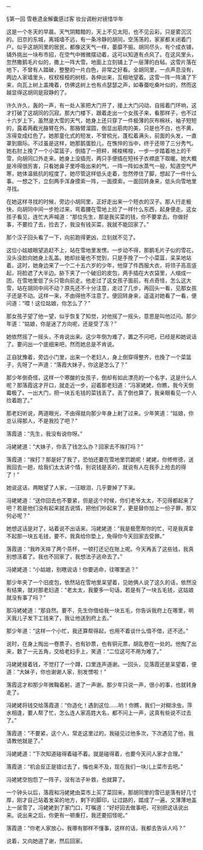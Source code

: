     一 

   §第一回 雪巷遗金解囊感过客 妆台调粉对镜惜华年

   这是一个冬天的早晨。天气阴黯黯的，天上不见太阳，也不见云彩，只是雾沉沉的。旧京的东城，离城墙不远，有一条冷静的胡同，空荡荡的，家家都关闭着门户。似乎这胡同里的居民，都像这天气一样，萎靡不振。胡同尽头，有个成衣铺，铺外挑出一块布市招，在空气中微微摆动着，这可以知道有点风了。在这风里头，忽然撒鹅毛片似的，撒上一阵大雪。地面上立刻铺上了一层薄的白毡。这雪片落在地下，不曾有人踏破，整整的一片白色，非常之好看。全胡同里，一点声息没有，两边人家墙里头，杈杈桠桠的树枝，各伸出来，互相地望着。这雪一阵一阵涌了下来，向瓦上树上盖掩着，仿佛这树上也有点瑟瑟之声，如春蚕吃桑叶似的，然而这越显得这胡同是寂静的了。

   许久许久，轰的一声，有一处人家把大门开了，接上大门闪动，自摇着门环响，这才打破了这胡同的沉寂。那大门楼下，跟着走出一个女孩子来，看那样子，也不过十六岁上下，虽然是大雪的天气，她身上还只穿了一件极薄的灰布棉袄，袖子短短的，露着两截光胳臂在外。那胳臂溜圆，倒显出筋肉的美，只是也不白，也不黄，冻得变成红色了。她那童化式的短发，不曾梳光，蓬松着满头，前面的头发，一直罩到眉际。不过虽是这样，她那鹅蛋脸儿，在憔悴的当中，终于还带了三分秀气。她右肘上挽了一个小菜篮子，倒插了一把秤，稀梭稀梭，一步一步踏着地上的干雪，向胡同口外走来。她身上没插兜，两只手便插在短袄子衣襟底下取暖。她大概是冷得很厉害，只看她鼻子里呼吸出来的气，一阵一阵如水蒸气一般，知道空气严寒，她体温抵抗的程度了。她尽管这样低头走着，忽然停住了脚，想起了一件什么事。一想之下，立刻两手浑身摸索一阵，一面摸索，一面回转身来，低头向雪地里寻找。

   在她这样寻找的时候，旁边小胡同里，正好走出来一个短衣的汉子。那人行走极快，向胡同中间一步抢过来，弯着腰在雪地上捡了一样什么东西，起身便走。这女孩子看见，连忙大声喊道：“那位先生，那是我买菜的钱，你不要拿去。你做好事，不要捡了去，捡去了，我没有钱买菜，我就不能回家了。”

   那个汉子回头看了一下，向前跑得更凶，立刻就不见了。

   这位小姑娘眼望追赶不上，站在雪地里发愣。一步动不得，那鹅毛片子似的雪花，没头没脸向她身上乱盖。她却丝毫也不觉到，只是手挽了一个小菜篮，呆呆地站着。这时，她身边来了一个二十五六岁的少年，他穿了件西服大衣，将领子高高竖起，将脸遮了大半边。胁下夹了一个破旧的皮包，两手插在大衣袋里，人缩成一团，在雪地里低了头只管向前走。他走过了这女孩子面前，有点奇怪，怎么这大雪，站在胡同中间不动？原先还不十分注意，走过了几步，再回头一看，见那女孩子还是不动。这样一来，不由得他不注意了。便回转身来，遥遥对她看了一看，便问道：“喂！这位姑娘，你怎么了？”

   那女孩子望了他一望，似乎恢复了知觉，对他摇了一摇头，意思是叫他过问。那少年道：“姑娘，你是迷了方向呢，还是受了冻？”

   她依然摇了一摇头，不肯说出来。这少年倒为难了，置之不问吧，已经是和她说话了。要问出一个底细来吧，然而她总是不肯说。

   正自犹豫着，旁边小门里，出来一个老妇人，身上倒穿得整齐，也挽了一个菜篮子，先呀了一声道：“落霞大妹子，你这是怎么了？”

   那少年倒奇怪，这样一个寒酸的女孩子，倒却有如此漂亮的一个名字，这是什么人呢？那落霞这才开口，就走近一步，迎着那老妇道：“冯家姥姥，你瞧，我今天倒霉极了。一出大门，把一块五毛钱的菜钱丢了。丢了倒也算了，我亲眼看见一个人捡着跑了。”

   那老妇听说，两道眼光，不由得就向那少年身上射了过来。少年笑道：“姑娘，你总认得那人，不是我捡了吧？”

   落霞道：“先生，我没有说你呀。”

   冯姥姥道：“大妹子，你丢了钱怎么办？回家去不挨打吗？”

   落霞道：“挨打？那是好了我了，恐怕还要在雪地里罚跪呢！姥姥，你修修德，送我回去一趟，给我们太太讲个情，别说钱是丢的，就说有人在我手上抢去的得了！”

   她说这话，两眼望了人家，一汪眼泪，几乎要掉了下来。

   冯姥姥道：“送你回去也不要紧，但是这个时候，你们老爷太太，不见得都起来了吧？若是他们没有起来就去说情，把他们吵起来了，更是替你加上一份子罪，那又何必呢？”

   她想这话是对了，站着说不出话来。冯姥姥道：“我是极愿帮你的忙，可是我真拿不起那一块五毛钱，要不，我真给你垫上，免得你今天回家去受罪。”

   落霞道：“我昨天摔了两个茶杯，一顿打还记在账上呢。今天再丢了这些钱，我真别想活着了。我也不回家了，我想法子逃命去了。”

   冯姥姥道：“小姑娘，别瞎说话！你要逃命，往哪里逃？”

   那少年夹了一个旧皮包，依然站在雪地里呆望着，见她俩人说了这久的话，依然没有结果，就对那老妇道：“老太太，我要多一句话，若是有了一块五毛钱，这姑娘就没有事了吗？”

   那冯姥姥道：“那自然。要不，先生你借给我一块五毛，你告诉我府上在哪里，明天我儿子发下工钱来了，我让他送到府上去。”

   那少年道：“这样一个小忙，我还算帮得起，也用不着谈什么借不借，还不还。”

   说时，在身上掏出一卷票子，也有钞票，也有铜元票，胡乱卷在一处的。他掏了出来，数了一元五角，交给老妇手上，笑道：“二位这可不用为难了。”

   冯姥姥接着钱，不觉打了一个蹲，口里连声道谢。一回头，见落霞还是呆望着，便道：“大妹子，你也谢谢人家，别发愣啦！”

   落霞这才和那少年微鞠着躬，道了一声谢。那少年只说一声，很小的事，也就转身走了。

   冯姥姥将钱交给落霞道：“你造化！遇到这位……哟！你瞧，我们一对糊涂虫，萍水相逢，要人帮了忙，怎么连人家高姓大名，都不问上一声，这真有些说不过去了。”

   落霞道：“不要紧，这个人，常走这里过的，我碰见过他多次，下次遇见了他，我请教他就是了。”

   冯姥姥道：“下次知道碰得着碰不着。就是碰得着，也要今天问人家才合理。”

   落霞道：“机会反正是错过去了，悔也来不及，现在我们一块儿上菜市去吧。”

   冯姥姥空抱怨了一阵子，没有法子补救，也就算了。

   一个钟头以后，落霞和冯姥姥由菜市上买了菜回来，那胡同里的雪已是落有好几寸厚，刚才自己站着发呆的地方，剩下的脚印，让过路的，踏成了一遍，又薄薄地盖上一层雪了。冯姥姥到了家门口，叮嘱道：“好好回去做事吧，可别把这话说出来。说出来之后，你更有一顿重打，我还要招怪呢。”

   落霞道：“你老人家放心，我哪有那样不懂事，这样的话，我都去告诉人吗？”

   说着，又向她道了谢，然后回家。

